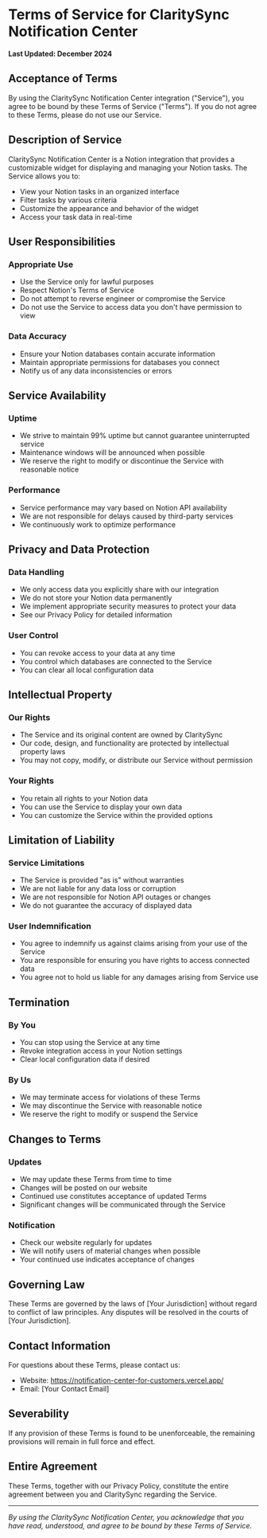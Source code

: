# Terms of Service for ClaritySync Notification Center

**Last Updated: December 2024**

## Acceptance of Terms

By using the ClaritySync Notification Center integration ("Service"), you agree to be bound by these Terms of Service ("Terms"). If you do not agree to these Terms, please do not use our Service.

## Description of Service

ClaritySync Notification Center is a Notion integration that provides a customizable widget for displaying and managing your Notion tasks. The Service allows you to:
- View your Notion tasks in an organized interface
- Filter tasks by various criteria
- Customize the appearance and behavior of the widget
- Access your task data in real-time

## User Responsibilities

### Appropriate Use
- Use the Service only for lawful purposes
- Respect Notion's Terms of Service
- Do not attempt to reverse engineer or compromise the Service
- Do not use the Service to access data you don't have permission to view

### Data Accuracy
- Ensure your Notion databases contain accurate information
- Maintain appropriate permissions for databases you connect
- Notify us of any data inconsistencies or errors

## Service Availability

### Uptime
- We strive to maintain 99% uptime but cannot guarantee uninterrupted service
- Maintenance windows will be announced when possible
- We reserve the right to modify or discontinue the Service with reasonable notice

### Performance
- Service performance may vary based on Notion API availability
- We are not responsible for delays caused by third-party services
- We continuously work to optimize performance

## Privacy and Data Protection

### Data Handling
- We only access data you explicitly share with our integration
- We do not store your Notion data permanently
- We implement appropriate security measures to protect your data
- See our Privacy Policy for detailed information

### User Control
- You can revoke access to your data at any time
- You control which databases are connected to the Service
- You can clear all local configuration data

## Intellectual Property

### Our Rights
- The Service and its original content are owned by ClaritySync
- Our code, design, and functionality are protected by intellectual property laws
- You may not copy, modify, or distribute our Service without permission

### Your Rights
- You retain all rights to your Notion data
- You can use the Service to display your own data
- You can customize the Service within the provided options

## Limitation of Liability

### Service Limitations
- The Service is provided "as is" without warranties
- We are not liable for any data loss or corruption
- We are not responsible for Notion API outages or changes
- We do not guarantee the accuracy of displayed data

### User Indemnification
- You agree to indemnify us against claims arising from your use of the Service
- You are responsible for ensuring you have rights to access connected data
- You agree not to hold us liable for any damages arising from Service use

## Termination

### By You
- You can stop using the Service at any time
- Revoke integration access in your Notion settings
- Clear local configuration data if desired

### By Us
- We may terminate access for violations of these Terms
- We may discontinue the Service with reasonable notice
- We reserve the right to modify or suspend the Service

## Changes to Terms

### Updates
- We may update these Terms from time to time
- Changes will be posted on our website
- Continued use constitutes acceptance of updated Terms
- Significant changes will be communicated through the Service

### Notification
- Check our website regularly for updates
- We will notify users of material changes when possible
- Your continued use indicates acceptance of changes

## Governing Law

These Terms are governed by the laws of [Your Jurisdiction] without regard to conflict of law principles. Any disputes will be resolved in the courts of [Your Jurisdiction].

## Contact Information

For questions about these Terms, please contact us:
- Website: https://notification-center-for-customers.vercel.app/
- Email: [Your Contact Email]

## Severability

If any provision of these Terms is found to be unenforceable, the remaining provisions will remain in full force and effect.

## Entire Agreement

These Terms, together with our Privacy Policy, constitute the entire agreement between you and ClaritySync regarding the Service.

---

*By using the ClaritySync Notification Center, you acknowledge that you have read, understood, and agree to be bound by these Terms of Service.*
